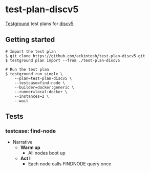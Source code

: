 # test-plan-discv5

[Testground](https://github.com/testground/testground) test plans for [discv5](https://github.com/sigp/discv5).

## Getting started

```shell
# Import the test plan
$ git clone https://github.com/ackintosh/test-plan-discv5.git
$ testground plan import --from ./test-plan-discv5

# Run the test plan
$ testground run single \
    --plan=test-plan-discv5 \
    --testcase=find-node \
    --builder=docker:generic \
    --runner=local:docker \
    --instances=2 \
    --wait
```

## Tests

### testcase: find-node

- Narrative
  - **Warm up**
    - All nodes boot up
  - **Act I**
    - Each node calls FINDNODE query once
